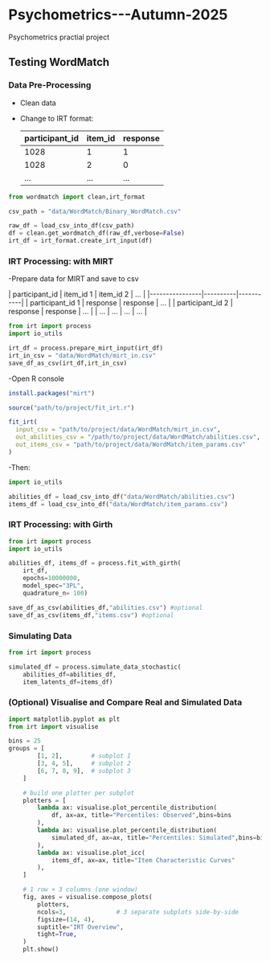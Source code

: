 # Psychometrics---Autumn-2025
 Psychometrics practial project 

## Testing WordMatch

### Data Pre-Processing
- Clean data  
- Change to IRT format:

  | participant_id | item_id | response |
  |----------------|----------|-----------|
  | 1028 | 1 | 1 |
  | 1028 | 2 | 0 |
  | ... | ... | ... |

```python
from wordmatch import clean,irt_format

csv_path = "data/WordMatch/Binary_WordMatch.csv"

raw_df = load_csv_into_df(csv_path)
df = clean.get_wordmatch_df(raw_df,verbose=False)
irt_df = irt_format.create_irt_input(df)
```
### IRT Processing: with MIRT
-Prepare data for MIRT and save to csv

  | participant_id | item_id 1 | item_id 2 | ... |
  |----------------|----------|-----------|
  | participant_id 1 | response | response | ... |
  | participant_id 2 | response | response | ... |
  |  ... | ... | ... | ... |

```python
from irt import process
import io_utils

irt_df = process.prepare_mirt_input(irt_df)
irt_in_csv = "data/WordMatch/mirt_in.csv"
save_df_as_csv(irt_df,irt_in_csv)

```
-Open R console
```r
install.packages("mirt")
```
```r
source("path/to/project/fit_irt.r") 
```
```r
fit_irt(
  input_csv = "path/to/project/data/WordMatch/mirt_in.csv",
  out_abilities_csv = "/path/to/project/data/WordMatch/abilities.csv",
  out_items_csv = "path/to/project/data/WordMatch/item_params.csv"
)
```
-Then:
```python
import io_utils

abilities_df = load_csv_into_df("data/WordMatch/abilities.csv")
items_df = load_csv_into_df("data/WordMatch/item_params.csv")
```

### IRT Processing: with Girth
```python
from irt import process
import io_utils

abilities_df, items_df = process.fit_with_girth(
    irt_df,
    epochs=10000000,
    model_spec="3PL",
    quadrature_n= 100)

save_df_as_csv(abilities_df,"abilities.csv") #optional
save_df_as_csv(items_df,"items.csv") #optional
```

### Simulating Data
```python
from irt import process

simulated_df = process.simulate_data_stochastic(
    abilities_df=abilities_df,
    item_latents_df=items_df) 
```

### (Optional) Visualise and Compare Real and Simulated Data
```python
import matplotlib.pyplot as plt
from irt import visualise 

bins = 25
groups = [
        [1, 2],        # subplot 1
        [3, 4, 5],     # subplot 2
        [6, 7, 8, 9],  # subplot 3
    ]

    # build one plotter per subplot
    plotters = [
        lambda ax: visualise.plot_percentile_distribution(
            df, ax=ax, title="Percentiles: Observed",bins=bins
        ),
        lambda ax: visualise.plot_percentile_distribution(
            simulated_df, ax=ax, title="Percentiles: Simulated",bins=bins
        ),
        lambda ax: visualise.plot_icc(
            items_df, ax=ax, title="Item Characteristic Curves"
        ),
    ]

    # 1 row × 3 columns (one window)
    fig, axes = visualise.compose_plots(
        plotters,
        ncols=3,              # 3 separate subplots side-by-side
        figsize=(14, 4),
        suptitle="IRT Overview",
        tight=True,
    )
    plt.show()
```
    

